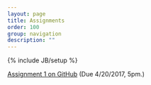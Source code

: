 ```yaml
---
layout: page
title: Assignments
order: 100
group: navigation
description: ""
---
```

{% include JB/setup %}


[Assignment 1 on GitHub](https://github.com/dlsys-course/assignment1) (Due 4/20/2017, 5pm.)

